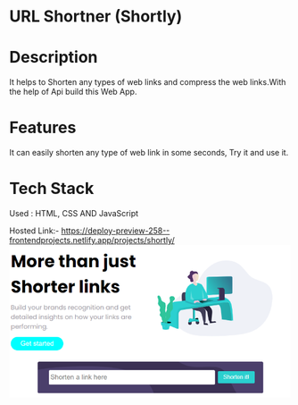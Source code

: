 # URL Shortner (Shortly)

 # Description
   It helps to Shorten any types of web links and compress the web links.With the help of Api build this Web App.

# Features 
   It can easily shorten any type of web link in some seconds, Try it and use it.

# Tech Stack
Used : HTML, CSS AND JavaScript 

Hosted Link:- https://deploy-preview-258--frontendprojects.netlify.app/projects/shortly/
![Screenshot](screnshot.png)


